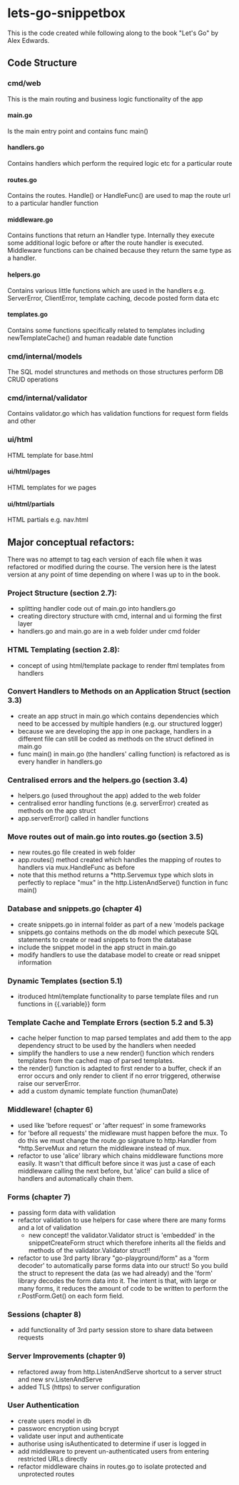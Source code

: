 # lets-go-snippetbox

This is the code created while following along to the book "Let's Go" by Alex Edwards.

## Code Structure

### cmd/web
This is the main routing and business logic functionality of the app
#### main.go
Is the main entry point and contains func main()
#### handlers.go
Contains handlers which perform the required logic etc for a particular route
#### routes.go
Contains the routes.  Handle() or HandleFunc() are used to map the route url to a particular handler function
#### middleware.go
Contains functions that return an Handler type. Internally they execute some additional logic before or after the route handler is executed.  Middleware functions can be chained because they return the same type as a handler.
#### helpers.go
Contains various little functions which are used in the handlers e.g. ServerError, ClientError, template caching, decode posted form data etc
#### templates.go
Contains some functions specifically related to templates including newTemplateCache() and human readable date function
### cmd/internal/models
The SQL model strunctures and methods on those structures perform DB CRUD operations
### cmd/internal/validator
Contains validator.go which has validation functions for request form fields and other
### ui/html
HTML template for base.html
#### ui/html/pages
HTML templates for we pages
#### ui/html/partials
HTML partials e.g. nav.html


## Major conceptual refactors:
There was no attempt to tag each version of each file when it was refactored or modified during the course.  The version here is the latest version at any point of time depending on where I was up to in the book.

### Project Structure (section 2.7):  
 - splitting handler code out of main.go into handlers.go
 - creating directory structure with cmd, internal and ui forming the first layer
 - handlers.go and main.go are in a web folder under cmd folder

### HTML Templating (section 2.8):
 - concept of using html/template package to render ftml templates from handlers

### Convert Handlers to Methods on an Application Struct (section 3.3)
 - create an app struct in main.go which contains dependencies which need to be accessed by multiple handlers (e.g. our structured logger)
 - because we are developing the app in one package, handlers in a different file can still be coded as methods on the struct defined in main.go
 - func main() in main.go (the handlers' calling function) is refactored as is every handler in handlers.go

### Centralised errors and the helpers.go (section 3.4)
 - helpers.go (used throughout the app) added to the web folder
 - centralised error handling functions (e.g. serverError) created as methods on the app struct
 - app.serverError() called in handler functions

### Move routes out of main.go into routes.go (section 3.5)
 - new routes.go file created in web folder
 - app.routes() method created which handles the mapping of routes to handlers via mux.HandleFunc as before
 - note that this method returns a *http.Servemux type which slots in perfectly to replace "mux" in the http.ListenAndServe() function in func main()

### Database and snippets.go (chapter 4)
 - create snippets.go in internal folder as part of a new 'models package
 - snippets.go contains methods on the db model which pexecute SQL statements to create or read snippets to from the database
 - include the snippet model in the app struct in main.go
 - modify handlers to use the database model to create or read snippet information

### Dynamic Templates (section 5.1)
 - itroduced html/template functionality to parse template files and run functions in {{.variable}} form

### Template Cache and Template Errors (section 5.2 and 5.3)
 - cache helper function to map parsed templates and add them to the app dependency struct to be used by the handlers when needed
 - simplify the handlers to use a new render() function which renders templates from the cached map of parsed templates.
 - the render() function is adapted to first render to a buffer, check if an error occurs and only render to client if no error triggered, otherwise raise our serverError.
 - add a custom dynamic template function (humanDate)

### Middleware! (chapter 6)
 - used like 'before request' or 'after request' in some frameworks
 - for 'before all requests' the midleware must happen before the mux. To do this we must change the route.go signature to http.Handler from *http.ServeMux and return the middleware instead of mux.
 - refactor to use 'alice' library which chains middleware functions more easily.  It wasn't that difficult before since it was just a case of each middleware calling the next before, but 'alice' can build a slice of handlers and automatically chain them.

 ### Forms (chapter 7)
 - passing form data with validation
 - refactor validation to use helpers for case where there are many forms and a lot of validation
   - new concept!  the validator.Validator struct is 'embedded' in the snippetCreateForm struct which therefore inherits all the fields and methods of the validator.Validator struct!!
 - refactor to use 3rd party library "go-playground/form" as a 'form decoder' to automatically parse forms data into our struct!  So you build the struct to represent the data (as we had already) and the 'form' library decodes the form data into it.  The intent is that, with large or many forms, it reduces the amount of code to be written to perform the r.PostForm.Get() on each form field.

 ### Sessions (chapter 8)
 - add functionality of 3rd party session store to share data between requests

 ### Server Improvements (chapter 9)
 - refactored away from http.ListenAndServe shortcut to a server struct and new srv.ListenAndServe
 - added TLS (https) to server configuration

 ### User Authentication
 - create users model in db
 - passworc encryption using bcrypt
 - validate user input and authenticate
 - authorise using isAuthenticated to determine if user is logged in
 - add middleware to prevent un-authenticated users from entering restricted URLs directly
 - refactor middleware chains in routes.go to isolate protected and unprotected routes